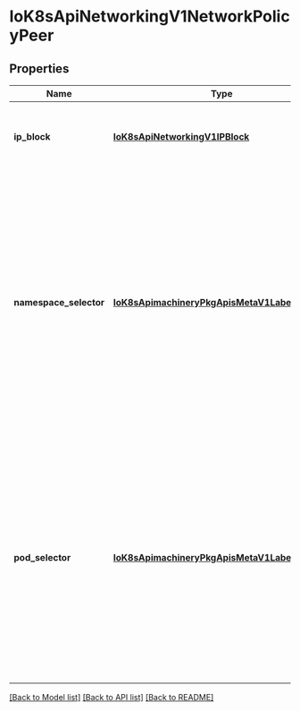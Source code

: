 # IoK8sApiNetworkingV1NetworkPolicyPeer

## Properties
Name | Type | Description | Notes
------------ | ------------- | ------------- | -------------
**ip_block** | [**IoK8sApiNetworkingV1IPBlock**](IoK8sApiNetworkingV1IPBlock.md) | IPBlock defines policy on a particular IPBlock. If this field is set then neither of the other fields can be. | [optional] 
**namespace_selector** | [**IoK8sApimachineryPkgApisMetaV1LabelSelector**](IoK8sApimachineryPkgApisMetaV1LabelSelector.md) | Selects Namespaces using cluster-scoped labels. This field follows standard label selector semantics; if present but empty, it selects all namespaces.  If PodSelector is also set, then the NetworkPolicyPeer as a whole selects the Pods matching PodSelector in the Namespaces selected by NamespaceSelector. Otherwise it selects all Pods in the Namespaces selected by NamespaceSelector. | [optional] 
**pod_selector** | [**IoK8sApimachineryPkgApisMetaV1LabelSelector**](IoK8sApimachineryPkgApisMetaV1LabelSelector.md) | This is a label selector which selects Pods. This field follows standard label selector semantics; if present but empty, it selects all pods.  If NamespaceSelector is also set, then the NetworkPolicyPeer as a whole selects the Pods matching PodSelector in the Namespaces selected by NamespaceSelector. Otherwise it selects the Pods matching PodSelector in the policy&#39;s own Namespace. | [optional] 

[[Back to Model list]](../README.md#documentation-for-models) [[Back to API list]](../README.md#documentation-for-api-endpoints) [[Back to README]](../README.md)


